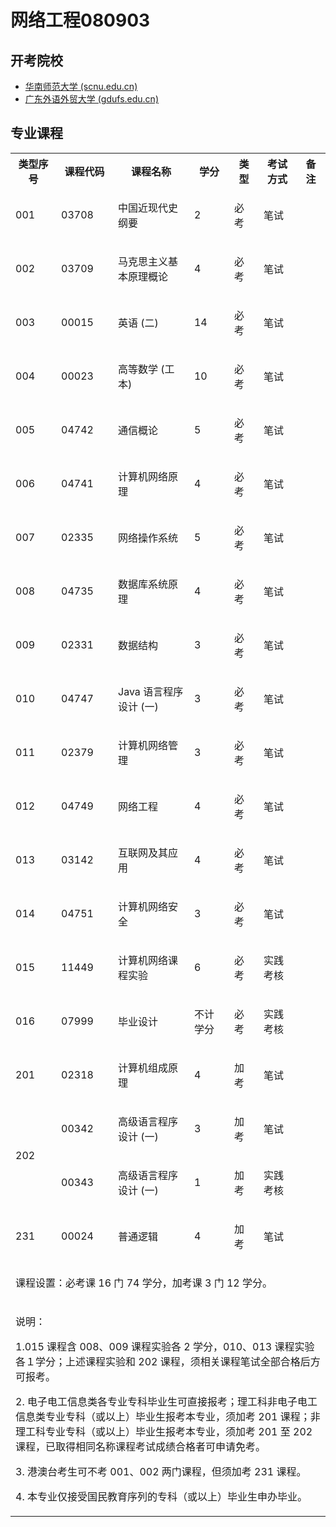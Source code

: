 # 网络工程080903

## 开考院校

- [华南师范大学 (scnu.edu.cn)](https://www.scnu.edu.cn/)
- [广东外语外贸大学 (gdufs.edu.cn)](https://www.gdufs.edu.cn/)

## 专业课程

<table><tbody><tr><th>类型序号</th><th>课程代码</th><th>课程名称</th><th>学分</th><th>类型</th><th>考试方式</th><th>备注</th></tr><tr><td><p>001</p></td><td><p>03708</p></td><td><p>中国近现代史纲要</p></td><td><p>2</p></td><td><p>必考</p></td><td><p>笔试</p></td><td rowspan="20"><br></td></tr><tr><td><p>002</p></td><td><p>03709</p></td><td><p>马克思主义基本原理概论</p></td><td><p>4</p></td><td><p>必考</p></td><td><p>笔试</p></td></tr><tr><td><p>003</p></td><td><p>00015</p></td><td><p>英语 (二)</p></td><td><p>14</p></td><td><p>必考</p></td><td><p>笔试</p></td></tr><tr><td><p>004</p></td><td><p>00023</p></td><td><p>高等数学 (工本)</p></td><td><p>10</p></td><td><p>必考</p></td><td><p>笔试</p></td></tr><tr><td><p>005</p></td><td><p>04742</p></td><td><p>通信概论</p></td><td><p>5</p></td><td><p>必考</p></td><td><p>笔试</p></td></tr><tr><td><p>006</p></td><td><p>04741</p></td><td><p>计算机网络原理</p></td><td><p>4</p></td><td><p>必考</p></td><td><p>笔试</p></td></tr><tr><td><p>007</p></td><td><p>02335</p></td><td><p>网络操作系统</p></td><td><p>5</p></td><td><p>必考</p></td><td><p>笔试</p></td></tr><tr><td><p>008</p></td><td><p>04735</p></td><td><p>数据库系统原理</p></td><td><p>4</p></td><td><p>必考</p></td><td><p>笔试</p></td></tr><tr><td><p>009</p></td><td><p>02331</p></td><td><p>数据结构</p></td><td><p>3</p></td><td><p>必考</p></td><td><p>笔试</p></td></tr><tr><td><p>010</p></td><td><p>04747</p></td><td><p>Java 语言程序设计 (一)</p></td><td><p>3</p></td><td><p>必考</p></td><td><p>笔试</p></td></tr><tr><td><p>011</p></td><td><p>02379</p></td><td><p>计算机网络管理</p></td><td><p>3</p></td><td><p>必考</p></td><td><p>笔试</p></td></tr><tr><td><p>012</p></td><td><p>04749</p></td><td><p>网络工程</p></td><td><p>4</p></td><td><p>必考</p></td><td><p>笔试</p></td></tr><tr><td><p>013</p></td><td><p>03142</p></td><td><p>互联网及其应用</p></td><td><p>4</p></td><td><p>必考</p></td><td><p>笔试</p></td></tr><tr><td><p>014</p></td><td><p>04751</p></td><td><p>计算机网络安全</p></td><td><p>3</p></td><td><p>必考</p></td><td><p>笔试</p></td></tr><tr><td><p>015</p></td><td><p>11449</p></td><td><p>计算机网络课程实验</p></td><td><p>6</p></td><td><p>必考</p></td><td><p>实践考核</p></td></tr><tr><td><p>016</p></td><td><p>07999</p></td><td><p>毕业设计</p></td><td><p>不计学分</p></td><td><p>必考</p></td><td><p>实践考核</p></td></tr><tr><td><p>201</p></td><td><p>02318</p></td><td><p>计算机组成原理</p></td><td><p>4</p></td><td><p>加考</p></td><td><p>笔试</p></td></tr><tr><td rowspan="2"><p>202</p></td><td><p>00342</p></td><td><p>高级语言程序设计 (一)</p></td><td><p>3</p></td><td><p>加考</p></td><td><p>笔试</p></td></tr><tr><td><p>00343</p></td><td><p>高级语言程序设计 (一)</p></td><td><p>1</p></td><td><p>加考</p></td><td><p>实践考核</p></td></tr><tr><td><p>231</p></td><td><p>00024</p></td><td><p>普通逻辑</p></td><td><p>4</p></td><td><p>加考</p></td><td><p>笔试</p></td></tr><tr><td colspan="7"><p>课程设置：必考课 16 门 74 学分，加考课 3 门 12 学分。</p></td></tr><tr><td colspan="7"><p>说明：</p><p>1.015 课程含 008、009&nbsp;课程实验各 2 学分，010、013 课程实验各１学分；上述课程实验和 202 课程，须相关课程笔试全部合格后方可报考。</p><p>2. 电子电工信息类各专业专科毕业生可直接报考；理工科非电子电工信息类专业专科（或以上）毕业生报考本专业，须加考 201 课程；非理工科专业专科（或以上）毕业生报考本专业，须加考 201 至 202 课程，已取得相同名称课程考试成绩合格者可申请免考。</p><p>3. 港澳台考生可不考 001、002 两门课程，但须加考 231 课程。</p><p>4. 本专业仅接受国民教育序列的专科（或以上）毕业生申办毕业。</p></td></tr></tbody></table>

